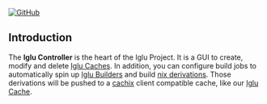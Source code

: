 [![GitHub](https://img.shields.io/badge/github-%23121011.svg?style=for-the-badge&logo=github&logoColor=white)](https://github.com/iglu-sh/controller)

## Introduction
The **Iglu Controller** is the heart of the Iglu Project. It is a GUI to create, modify and delete [Iglu Caches](/docs/Components/Iglu%20Cache). In addition, you can configure build jobs to automatically spin up [Iglu Builders](/docs/Components/Iglu%20Builder) and build [nix derivations](https://nix.dev/manual/nix/2.25/language/derivations). Those derivations will be pushed to a [cachix](https://www.cachix.org/) client compatible cache, like our [Iglu Cache](/docs/Components/Iglu%20Cache).
